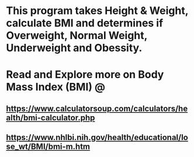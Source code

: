 # This program takes Height & Weight, calculate BMI and determines if Overweight, Normal Weight, Underweight and Obessity.

# Read and Explore more on Body Mass Index (BMI) @ 

https://www.calculatorsoup.com/calculators/health/bmi-calculator.php
---
https://www.nhlbi.nih.gov/health/educational/lose_wt/BMI/bmi-m.htm
---
